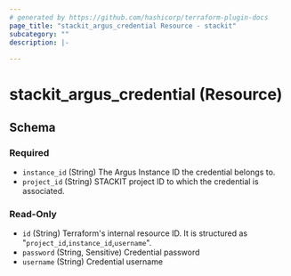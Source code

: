 ```yaml
---
# generated by https://github.com/hashicorp/terraform-plugin-docs
page_title: "stackit_argus_credential Resource - stackit"
subcategory: ""
description: |-
  
---
```


# stackit_argus_credential (Resource)





<!-- schema generated by tfplugindocs -->
## Schema

### Required

- `instance_id` (String) The Argus Instance ID the credential belongs to.
- `project_id` (String) STACKIT project ID to which the credential is associated.

### Read-Only

- `id` (String) Terraform's internal resource ID. It is structured as "`project_id`,`instance_id`,`username`".
- `password` (String, Sensitive) Credential password
- `username` (String) Credential username
